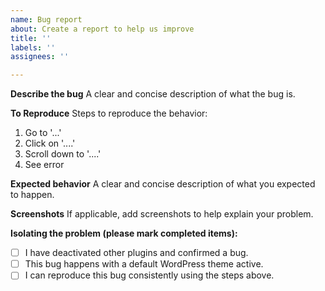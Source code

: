```yaml
---
name: Bug report
about: Create a report to help us improve
title: ''
labels: ''
assignees: ''

---
```


**Describe the bug**
A clear and concise description of what the bug is.

**To Reproduce**
Steps to reproduce the behavior:
1. Go to '...'
2. Click on '....'
3. Scroll down to '....'
4. See error

**Expected behavior**
A clear and concise description of what you expected to happen.

**Screenshots**
If applicable, add screenshots to help explain your problem.

**Isolating the problem (please mark completed items):**
 - [ ] I have deactivated other plugins and confirmed a bug.
 - [ ] This bug happens with a default WordPress theme active.
 - [ ] I can reproduce this bug consistently using the steps above.
